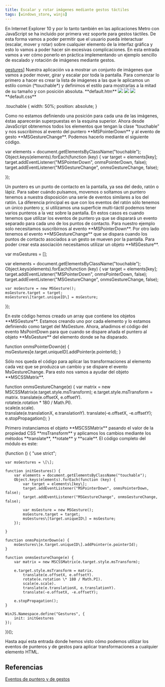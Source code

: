```yaml
---
title: Escalar y rotar imágenes mediante gestos táctiles
tags: [windows_store, winjs]
---
```

En Internet Explorer 10 y por lo tanto también en las aplicaciones Metro con JavaScript se ha incluido por primera vez soporte para gestos táctiles. De esta forma vamos a poder permitir que el usuario pueda interactuar (escalar, mover y rotar) sobre cualquier elemento de la interfaz gráfica y esto lo vamos a poder hacer sin excesivas complicaciones. En esta entrada vamos a ver cómo ponerlo en práctica implementando un ejemplo sencillo de escalado y rotación de imágenes mediante gestos.

[gestures](/img/gestures.png)] Nuestra aplicación va a mostrar un conjunto de imágenes que vamos a poder mover, girar y escalar por toda la pantalla. Para comenzar lo primero a hacer es crear la lista de imágenes a las que le aplicamos un estilo común (\*touchable\*) y definimos el estilo para mostrarlas a la mitad de su tamaño y con posición absoluta. \*\*default.htm\*\* <img class="touchable" src="images/image1.jpg" /> <img class="touchable" src="images/image2.jpg" /> <img class="touchable" src="images/image3.jpg" /></pre> \*\*default.css\*\*

.touchable {
    width: 50%;
    position: absolute;
}

Como no estamos definiendo una posición para cada una de las imágenes, éstas aparecerán superpuestas en la esquina superior. Ahora desde JavaScript obtenemos todos los elementos que tengan la clase “touchable” y nos suscribimos al evento del puntero \*\*MSPointerDown\*\* y al evento de gesto \*\*MSGestureChange\*\*. Podemos hacerlo mediante el siguiente código.

var elements = document.getElementsByClassName("touchable");
Object.keys(elements).forEach(function (key) {
    var target = elements\[key\];
    target.addEventListener("MSPointerDown", onmsPointerDown, false);
    target.addEventListener("MSGestureChange", onmsGestureChange, false);

});

Un puntero es un punto de contacto en la pantalla, ya sea del dedo, ratón o lápiz. Para saber cuándo pulsamos, movemos o soltamos un puntero tenemos a nuestra disposición una serie de eventos similares a los del ratón. La diferencia principal es que con los eventos del ratón sólo tenemos un único puntero y, si utilizamos una superficie multi-táctil podemos tener varios punteros a la vez sobre la pantalla. En estos casos es cuando tenemos que utilizar los eventos de puntero ya que se disparará un evento separado para cada uno de los puntos de contacto. Para nuestro ejemplo solo necesitamos suscribirnos al evento \*\*MSPointerDown\*\*. Por otro lado tenemos el evento \*\*MSGestureChange\*\* que se dispara cuando los puntos de contacto asociados a un gesto se mueven por la pantalla. Para poder crear esta asociación necesitamos utilizar un objeto \*\*MSGesture\*\*.

var msGestures = \[\];

var elements = document.getElementsByClassName("touchable");
Object.keys(elements).forEach(function (key) {
    var target = elements\[key\];
    target.addEventListener("MSPointerDown", onmsPointerDown, false);
    target.addEventListener("MSGestureChange", onmsGestureChange, false);

    var msGesture = new MSGesture();
    msGesture.target = target;
    msGestures\[target.uniqueID\] = msGesture;
});

En este código hemos creado un array que contiene los objetos \*\*MSGesture\*\*. Estamos creando uno por cada elemento y lo estamos definiendo como target del MsGesture. Ahora, añadimos el código del evento MsPointDown para que cuando se dispare añada el puntero al objeto \*\*MsGesture\*\* del elemento donde se ha disparado.

function onmsPointerDown(e) {
    msGestures\[e.target.uniqueID\].addPointer(e.pointerId);
}

Sólo nos queda el código para aplicar las transformaciones al elemento cada vez que se produzca un cambio y se dispare el evento MsGestureChange. Para esto nos vamos a ayudar del objeto \*\*MSCSSMatrix\*\*.

function onmsGestureChange(e) {
    var matrix = new MSCSSMatrix(e.target.style.msTransform); 
    e.target.style.msTransform = matrix.
        translate(e.offsetX, e.offsetY).                             
        rotate(e.rotation \* 180 / Math.PI).                          
        scale(e.scale).                                                        
        translate(e.translationX, e.translationY).
        translate(-e.offsetX, -e.offsetY);
    e.stopPropagation();
}

Primero instanciamos el objeto \*\*MSCSSMatrix\*\* pasando el valor de la propiedad CSS \*\*msTransform\*\* y aplicamos los cambios mediante los métodos \*\*translate\*\*, \*\*rotate\*\* y \*\*scale\*\*. El código completo del módulo es este:

(function () {
    "use strict";

    var msGestures = \[\];

    function initGestures() {
        var elements = document.getElementsByClassName("touchable");
        Object.keys(elements).forEach(function (key) {
            var target = elements\[key\];
            target.addEventListener("MSPointerDown", onmsPointerDown, false);
            target.addEventListener("MSGestureChange", onmsGestureChange, false);

            var msGesture = new MSGesture();
            msGesture.target = target;
            msGestures\[target.uniqueID\] = msGesture;
        });

    }

    function onmsPointerDown(e) {
        msGestures\[e.target.uniqueID\].addPointer(e.pointerId);
    }

    function onmsGestureChange(e) {
        var matrix = new MSCSSMatrix(e.target.style.msTransform); 

        e.target.style.msTransform = matrix.
            translate(e.offsetX, e.offsetY).                             
            rotate(e.rotation \* 180 / Math.PI).                          
            scale(e.scale).                                                        
            translate(e.translationX, e.translationY).
            translate(-e.offsetX, -e.offsetY);

        e.stopPropagation();
    }

    WinJS.Namespace.define("Gestures", {
        init: initGestures
    });
})();

Hasta aquí esta entrada donde hemos visto cómo podemos utilizar los eventos de punteros y de gestos para aplicar transformaciones a cualquier elemento HTML.

Referencias
---

[Eventos de puntero y de gestos](http://msdn.microsoft.com/es-es/library/ie/hh673557(v=vs.85).aspx) 

